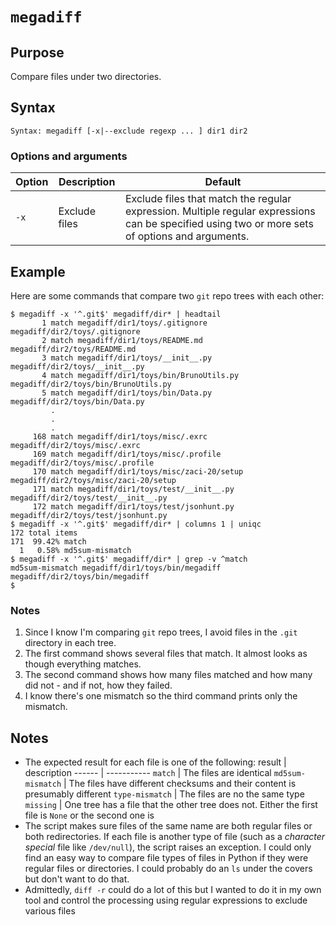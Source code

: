 # `megadiff`

## Purpose
Compare files under two directories.

## Syntax
```
Syntax: megadiff [-x|--exclude regexp ... ] dir1 dir2
```

### Options and arguments
| Option | Description | Default |
| ------ | ----------- | ------- |
|  `-x`  | Exclude files | Exclude files that match the regular expression.  Multiple regular expressions can be specified using two or more sets of options and arguments. |

## Example

Here are some commands that compare two `git` repo trees with each other:

```
$ megadiff -x '^.git$' megadiff/dir* | headtail
       1 match megadiff/dir1/toys/.gitignore megadiff/dir2/toys/.gitignore
       2 match megadiff/dir1/toys/README.md megadiff/dir2/toys/README.md
       3 match megadiff/dir1/toys/__init__.py megadiff/dir2/toys/__init__.py
       4 match megadiff/dir1/toys/bin/BrunoUtils.py megadiff/dir2/toys/bin/BrunoUtils.py
       5 match megadiff/dir1/toys/bin/Data.py megadiff/dir2/toys/bin/Data.py
         .
         .
         .
     168 match megadiff/dir1/toys/misc/.exrc megadiff/dir2/toys/misc/.exrc
     169 match megadiff/dir1/toys/misc/.profile megadiff/dir2/toys/misc/.profile
     170 match megadiff/dir1/toys/misc/zaci-20/setup megadiff/dir2/toys/misc/zaci-20/setup
     171 match megadiff/dir1/toys/test/__init__.py megadiff/dir2/toys/test/__init__.py
     172 match megadiff/dir1/toys/test/jsonhunt.py megadiff/dir2/toys/test/jsonhunt.py
$ megadiff -x '^.git$' megadiff/dir* | columns 1 | uniqc
172 total items
171  99.42% match
  1   0.58% md5sum-mismatch
$ megadiff -x '^.git$' megadiff/dir* | grep -v ^match
md5sum-mismatch megadiff/dir1/toys/bin/megadiff megadiff/dir2/toys/bin/megadiff
$
```

### Notes
1. Since I know I'm comparing `git` repo trees, I avoid files in the `.git` directory in each tree.
2. The first command shows several files that match.  It almost looks as though everything matches.
3. The second command shows how many files matched and how many did not - and if not, how they failed.
4. I know there's one mismatch so the third command prints only the mismatch.

## Notes

- The expected result for each file is one of the following:
  result | description
  ------ | -----------
  `match` | The files are identical
  `md5sum-mismatch` | The files have different checksums and their content is presumably different
  `type-mismatch` | The files are no the same type
  `missing` | One tree has a file that the other tree does not.  Either the first file is `None` or the second one is
- The script makes sure files of the same name are both regular files or both redirectories.  If each file is another type of file (such as a _character special_ file like `/dev/null`), the script raises an exception.  I could only find an easy way to compare file types of files in Python if they were regular files or directories.  I could probably do an `ls` under the covers but don't want to do that.
- Admittedly, `diff -r` could do a lot of this but I wanted to do it in my own tool and control the processing using regular expressions to exclude various files
